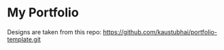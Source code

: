 # My Portfolio

####

Designs are taken from this repo: https://github.com/kaustubhai/portfolio-template.git